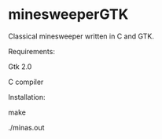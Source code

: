 # minesweeperGTK
Classical minesweeper written in C and GTK.


Requirements:

Gtk 2.0

C compiler

Installation:

make

./minas.out
